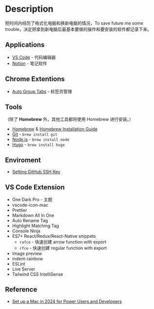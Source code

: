 # Description
短时间内经历了格式化电脑和换新电脑的情况，To save future me some trouble，决定把拿到新电脑后最基本要做的操作和要安装的软件都记录下来。

## Applications
- [VS Code](https://code.visualstudio.com/) - 代码编辑器
- [Notion](https://www.notion.so/desktop) - 笔记软件

## Chrome Extentions
- [Auto Group Tabs](https://chrome.google.com/webstore/detail/auto-group-tabs/mnolhkkapjcaekdgopmfolekecfhgoob) - 标签页管理

## Tools
（除了 **Homebrew** 外，其他工具都将使用 Homebrew 进行安装。）
- [Homebrew](https://brew.sh/) & [Homebrew Installation Guide](https://www.youtube.com/watch?v=IWJKRmFLn-g)
- [Git](https://git-scm.com/) -  `brew install git`
- [Node.js](https://nodejs.org/en) - `brew install node`
- [Hugo](https://gohugo.io/) - `brew install hugo`

## Enviroment
- [Setting GitHub SSH Key](https://cuttontail.blog/blog/how-to-add-ssh-key-to-github-on-mac/)

## VS Code Extension

- One Dark Pro - 主题
- vscode-icon-mac
- Prettier
- Markdown All In One
- Auto Rename Tag
- Highlight Matching Tag
- Console Ninja
- ES7+ React/Redux/React-Native snippets
  - `rafce` - 快速创建 arrow function with export
  - `rfce` - 快速创建 regular function with export
- Image preview
- indent-rainbow
- ESLint
- Live Server
- Tailwind CSS IntelliSense

## Reference

- [Set up a Mac in 2024 for Power Users and Developers](https://www.youtube.com/watch?v=GK7zLYAXdDs)
